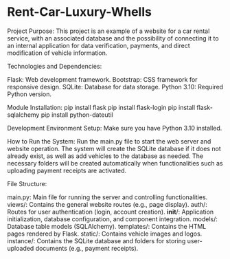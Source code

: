 # Rent-Car-Luxury-Whells
Project Purpose:
This project is an example of a website for a car rental service,
with an associated database and the possibility of connecting it to an
internal application for data verification, payments,
and direct modification of vehicle information.

Technologies and Dependencies:

Flask: Web development framework.
Bootstrap: CSS framework for responsive design.
SQLite: Database for data storage.
Python 3.10: Required Python version.

Module Installation:
pip install flask
pip install flask-login
pip install flask-sqlalchemy
pip install python-dateutil

Development Environment Setup:
Make sure you have Python 3.10 installed.

How to Run the System:
Run the main.py file to start the web server and website operation.
The system will create the SQLite database if it does not already exist, as well as add vehicles to the database as needed.
The necessary folders will be created automatically when functionalities such as uploading payment receipts are activated.

File Structure:

main.py: Main file for running the server and controlling functionalities.
views/: Contains the general website routes (e.g., page display).
auth/: Routes for user authentication (login, account creation).
__init__/: Application initialization, database configuration, and component integration.
models/: Database table models (SQLAlchemy).
templates/: Contains the HTML pages rendered by Flask.
static/: Contains vehicle images and logos.
instance/: Contains the SQLite database and folders for storing user-uploaded documents (e.g., payment receipts).
